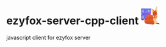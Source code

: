# ezyfox-server-cpp-client <img src="https://github.com/youngmonkeys/ezyfox-server/blob/master/logo.png" width="48" height="48" />
javascript client for ezyfox server
